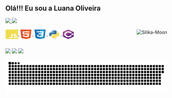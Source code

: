 ## Olá!!! Eu sou a Luana Oliveira
 <div>
  <a href="https://github.com/SilikaLin">
  <img height="160em" src="https://github-readme-stats.vercel.app/api?username=SilikaLin&show_icons=true&theme=dracula&include_all_commits=true&count_private=true"/>
  <img height="160em" src="https://github-readme-stats.vercel.app/api/top-langs/?username=SilikaLin&layout=compact&langs_count=7&theme=dracula"/>
</div>
<div style="display: inline_block"><br>
  <img align="center" alt="Silika-Js" height="30" width="40" src="https://raw.githubusercontent.com/devicons/devicon/master/icons/javascript/javascript-plain.svg">
  <img align="center" alt="Silika-HTML" height="30" width="40" src="https://raw.githubusercontent.com/devicons/devicon/master/icons/html5/html5-original.svg">
  <img align="center" alt="Silika-CSS" height="30" width="40" src="https://raw.githubusercontent.com/devicons/devicon/master/icons/css3/css3-original.svg">
  <img align="center" alt="Silika-Python" height="30" width="40" src="https://raw.githubusercontent.com/devicons/devicon/master/icons/python/python-original.svg">
  <img align="center" alt="Silika-Csharp" height="30" width="40" src="https://raw.githubusercontent.com/devicons/devicon/master/icons/csharp/csharp-original.svg">
  <img align="right" alt="Silika-Moon" src="https://c.tenor.com/Zd-yRb1G55wAAAAM/sailor-moon-feels.gif">
</div>
  
  ##
 
<div> 
  <a href="https://instagram.com/mundodasilika" target="_blank"><img src="https://img.shields.io/badge/-Instagram-%23E4405F?style=for-the-badge&logo=instagram&logoColor=white" target="_blank"></a>
  <a href = "silikalin@gmail.com"><img src="https://img.shields.io/badge/-Gmail-%23333?style=for-the-badge&logo=gmail&logoColor=white" target="_blank"></a>
  <a href="https://www.linkedin.com/in/luana-oliveira-a2968a192/" target="_blank"><img src="https://img.shields.io/badge/-LinkedIn-%230077B5?style=for-the-badge&logo=linkedin&logoColor=white" target="_blank"></a> 
 
  ![Snake animation](https://github.com/SilikaLin/SilikaLin/blob/output/github-contribution-grid-snake.svg)
 
</div>

